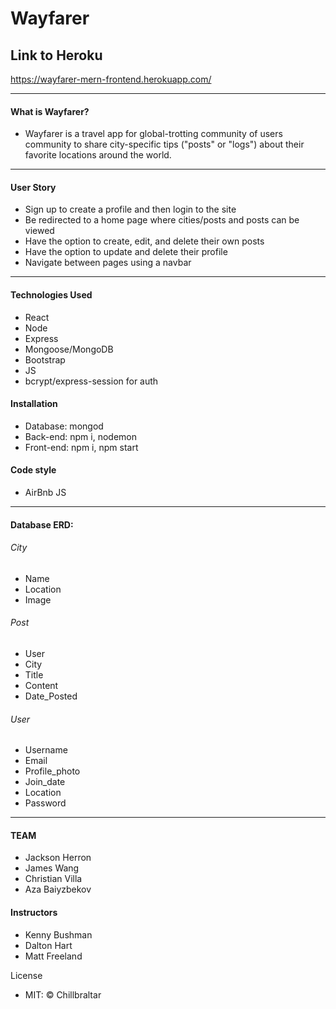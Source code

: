 # Wayfarer

## Link to Heroku
https://wayfarer-mern-frontend.herokuapp.com/

-------------------------------------------
#### What is Wayfarer?

- Wayfarer is a travel app for global-trotting community of users community to share city-specific tips ("posts" or "logs") about their favorite locations around the world.

-----------------------------------------------------------------------------------
#### User Story
- Sign up to create a profile and then login to the site
- Be redirected to a home page where cities/posts and posts can be viewed
- Have the option to create, edit, and delete their own posts
- Have the option to update and delete their profile
- Navigate between pages using a navbar

-------------------------------------------

#### Technologies Used
- React
- Node
- Express
- Mongoose/MongoDB
- Bootstrap
- JS
- bcrypt/express-session for auth

#### Installation
- Database: mongod
- Back-end: npm i, nodemon
- Front-end: npm i, npm start

#### Code style
- AirBnb JS

----------------------------------------------------------------------------

#### Database ERD:                                   

###### City
- Name 
- Location 
- Image

###### Post 
- User 
- City
- Title
- Content 
- Date_Posted

###### User
- Username
- Email 
- Profile_photo 
- Join_date
- Location
- Password

-------------------------------------------------------------------------------------------

#### TEAM
- Jackson Herron
- James Wang
- Christian Villa
- Aza Baiyzbekov

#### Instructors
- Kenny Bushman
- Dalton Hart
- Matt Freeland

License
- MIT: © Chillbraltar







